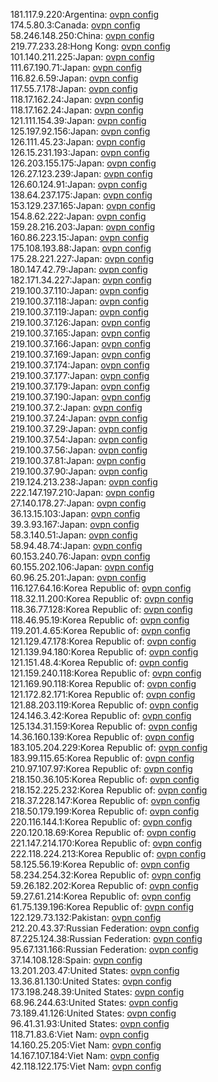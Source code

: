 181.117.9.220:Argentina: [ovpn config](vpn/181_117_9_220.ovpn)  
174.5.80.3:Canada: [ovpn config](vpn/174_5_80_3.ovpn)  
58.246.148.250:China: [ovpn config](vpn/58_246_148_250.ovpn)  
219.77.233.28:Hong Kong: [ovpn config](vpn/219_77_233_28.ovpn)  
101.140.211.225:Japan: [ovpn config](vpn/101_140_211_225.ovpn)  
111.67.190.71:Japan: [ovpn config](vpn/111_67_190_71.ovpn)  
116.82.6.59:Japan: [ovpn config](vpn/116_82_6_59.ovpn)  
117.55.7.178:Japan: [ovpn config](vpn/117_55_7_178.ovpn)  
118.17.162.24:Japan: [ovpn config](vpn/118_17_162_24.ovpn)  
118.17.162.24:Japan: [ovpn config](vpn/118_17_162_24.ovpn)  
121.111.154.39:Japan: [ovpn config](vpn/121_111_154_39.ovpn)  
125.197.92.156:Japan: [ovpn config](vpn/125_197_92_156.ovpn)  
126.111.45.23:Japan: [ovpn config](vpn/126_111_45_23.ovpn)  
126.15.231.193:Japan: [ovpn config](vpn/126_15_231_193.ovpn)  
126.203.155.175:Japan: [ovpn config](vpn/126_203_155_175.ovpn)  
126.27.123.239:Japan: [ovpn config](vpn/126_27_123_239.ovpn)  
126.60.124.91:Japan: [ovpn config](vpn/126_60_124_91.ovpn)  
138.64.237.175:Japan: [ovpn config](vpn/138_64_237_175.ovpn)  
153.129.237.165:Japan: [ovpn config](vpn/153_129_237_165.ovpn)  
154.8.62.222:Japan: [ovpn config](vpn/154_8_62_222.ovpn)  
159.28.216.203:Japan: [ovpn config](vpn/159_28_216_203.ovpn)  
160.86.223.15:Japan: [ovpn config](vpn/160_86_223_15.ovpn)  
175.108.193.88:Japan: [ovpn config](vpn/175_108_193_88.ovpn)  
175.28.221.227:Japan: [ovpn config](vpn/175_28_221_227.ovpn)  
180.147.42.79:Japan: [ovpn config](vpn/180_147_42_79.ovpn)  
182.171.34.227:Japan: [ovpn config](vpn/182_171_34_227.ovpn)  
219.100.37.110:Japan: [ovpn config](vpn/219_100_37_110.ovpn)  
219.100.37.118:Japan: [ovpn config](vpn/219_100_37_118.ovpn)  
219.100.37.119:Japan: [ovpn config](vpn/219_100_37_119.ovpn)  
219.100.37.126:Japan: [ovpn config](vpn/219_100_37_126.ovpn)  
219.100.37.165:Japan: [ovpn config](vpn/219_100_37_165.ovpn)  
219.100.37.166:Japan: [ovpn config](vpn/219_100_37_166.ovpn)  
219.100.37.169:Japan: [ovpn config](vpn/219_100_37_169.ovpn)  
219.100.37.174:Japan: [ovpn config](vpn/219_100_37_174.ovpn)  
219.100.37.177:Japan: [ovpn config](vpn/219_100_37_177.ovpn)  
219.100.37.179:Japan: [ovpn config](vpn/219_100_37_179.ovpn)  
219.100.37.190:Japan: [ovpn config](vpn/219_100_37_190.ovpn)  
219.100.37.2:Japan: [ovpn config](vpn/219_100_37_2.ovpn)  
219.100.37.24:Japan: [ovpn config](vpn/219_100_37_24.ovpn)  
219.100.37.29:Japan: [ovpn config](vpn/219_100_37_29.ovpn)  
219.100.37.54:Japan: [ovpn config](vpn/219_100_37_54.ovpn)  
219.100.37.56:Japan: [ovpn config](vpn/219_100_37_56.ovpn)  
219.100.37.81:Japan: [ovpn config](vpn/219_100_37_81.ovpn)  
219.100.37.90:Japan: [ovpn config](vpn/219_100_37_90.ovpn)  
219.124.213.238:Japan: [ovpn config](vpn/219_124_213_238.ovpn)  
222.147.197.210:Japan: [ovpn config](vpn/222_147_197_210.ovpn)  
27.140.178.27:Japan: [ovpn config](vpn/27_140_178_27.ovpn)  
36.13.15.103:Japan: [ovpn config](vpn/36_13_15_103.ovpn)  
39.3.93.167:Japan: [ovpn config](vpn/39_3_93_167.ovpn)  
58.3.140.51:Japan: [ovpn config](vpn/58_3_140_51.ovpn)  
58.94.48.74:Japan: [ovpn config](vpn/58_94_48_74.ovpn)  
60.153.240.76:Japan: [ovpn config](vpn/60_153_240_76.ovpn)  
60.155.202.106:Japan: [ovpn config](vpn/60_155_202_106.ovpn)  
60.96.25.201:Japan: [ovpn config](vpn/60_96_25_201.ovpn)  
116.127.64.16:Korea Republic of: [ovpn config](vpn/116_127_64_16.ovpn)  
118.32.11.200:Korea Republic of: [ovpn config](vpn/118_32_11_200.ovpn)  
118.36.77.128:Korea Republic of: [ovpn config](vpn/118_36_77_128.ovpn)  
118.46.95.19:Korea Republic of: [ovpn config](vpn/118_46_95_19.ovpn)  
119.201.4.65:Korea Republic of: [ovpn config](vpn/119_201_4_65.ovpn)  
121.129.47.178:Korea Republic of: [ovpn config](vpn/121_129_47_178.ovpn)  
121.139.94.180:Korea Republic of: [ovpn config](vpn/121_139_94_180.ovpn)  
121.151.48.4:Korea Republic of: [ovpn config](vpn/121_151_48_4.ovpn)  
121.159.240.118:Korea Republic of: [ovpn config](vpn/121_159_240_118.ovpn)  
121.169.90.118:Korea Republic of: [ovpn config](vpn/121_169_90_118.ovpn)  
121.172.82.171:Korea Republic of: [ovpn config](vpn/121_172_82_171.ovpn)  
121.88.203.119:Korea Republic of: [ovpn config](vpn/121_88_203_119.ovpn)  
124.146.3.42:Korea Republic of: [ovpn config](vpn/124_146_3_42.ovpn)  
125.134.31.159:Korea Republic of: [ovpn config](vpn/125_134_31_159.ovpn)  
14.36.160.139:Korea Republic of: [ovpn config](vpn/14_36_160_139.ovpn)  
183.105.204.229:Korea Republic of: [ovpn config](vpn/183_105_204_229.ovpn)  
183.99.115.65:Korea Republic of: [ovpn config](vpn/183_99_115_65.ovpn)  
210.97.107.97:Korea Republic of: [ovpn config](vpn/210_97_107_97.ovpn)  
218.150.36.105:Korea Republic of: [ovpn config](vpn/218_150_36_105.ovpn)  
218.152.225.232:Korea Republic of: [ovpn config](vpn/218_152_225_232.ovpn)  
218.37.228.147:Korea Republic of: [ovpn config](vpn/218_37_228_147.ovpn)  
218.50.179.199:Korea Republic of: [ovpn config](vpn/218_50_179_199.ovpn)  
220.116.144.1:Korea Republic of: [ovpn config](vpn/220_116_144_1.ovpn)  
220.120.18.69:Korea Republic of: [ovpn config](vpn/220_120_18_69.ovpn)  
221.147.214.170:Korea Republic of: [ovpn config](vpn/221_147_214_170.ovpn)  
222.118.224.213:Korea Republic of: [ovpn config](vpn/222_118_224_213.ovpn)  
58.125.56.19:Korea Republic of: [ovpn config](vpn/58_125_56_19.ovpn)  
58.234.254.32:Korea Republic of: [ovpn config](vpn/58_234_254_32.ovpn)  
59.26.182.202:Korea Republic of: [ovpn config](vpn/59_26_182_202.ovpn)  
59.27.61.214:Korea Republic of: [ovpn config](vpn/59_27_61_214.ovpn)  
61.75.139.196:Korea Republic of: [ovpn config](vpn/61_75_139_196.ovpn)  
122.129.73.132:Pakistan: [ovpn config](vpn/122_129_73_132.ovpn)  
212.20.43.37:Russian Federation: [ovpn config](vpn/212_20_43_37.ovpn)  
87.225.124.38:Russian Federation: [ovpn config](vpn/87_225_124_38.ovpn)  
95.67.131.166:Russian Federation: [ovpn config](vpn/95_67_131_166.ovpn)  
37.14.108.128:Spain: [ovpn config](vpn/37_14_108_128.ovpn)  
13.201.203.47:United States: [ovpn config](vpn/13_201_203_47.ovpn)  
13.36.81.130:United States: [ovpn config](vpn/13_36_81_130.ovpn)  
173.198.248.39:United States: [ovpn config](vpn/173_198_248_39.ovpn)  
68.96.244.63:United States: [ovpn config](vpn/68_96_244_63.ovpn)  
73.189.41.126:United States: [ovpn config](vpn/73_189_41_126.ovpn)  
96.41.31.93:United States: [ovpn config](vpn/96_41_31_93.ovpn)  
118.71.83.6:Viet Nam: [ovpn config](vpn/118_71_83_6.ovpn)  
14.160.25.205:Viet Nam: [ovpn config](vpn/14_160_25_205.ovpn)  
14.167.107.184:Viet Nam: [ovpn config](vpn/14_167_107_184.ovpn)  
42.118.122.175:Viet Nam: [ovpn config](vpn/42_118_122_175.ovpn)  

